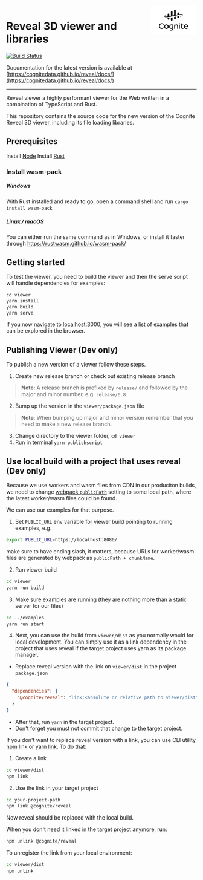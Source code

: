 <a href="https://cognite.com/">
    <img src="./cognite_logo.png" alt="Cognite logo" title="Cognite" align="right" height="80" />
</a>

# Reveal 3D viewer and libraries #

[![Build Status](https://travis-ci.org/cognitedata/reveal.svg?branch=master)](https://travis-ci.org/cognitedata/reveal)

Documentation for the latest version is available at [https://cognitedata.github.io/reveal/docs/](https://cognitedata.github.io/reveal/docs/)

---

Reveal viewer a highly performant viewer for the Web written in a combination of TypeScript and Rust.

This repository contains the source code for the new version of the Cognite Reveal 3D viewer,
including its file loading libraries.

## Prerequisites ##
Install [Node](https://nodejs.org/en/download/)
Install [Rust](https://www.rust-lang.org/)

### Install wasm-pack

##### Windows

With Rust installed and ready to go, open a command shell and run `cargo install wasm-pack`

##### Linux / macOS

You can either run the same command as in Windows, or install it faster through https://rustwasm.github.io/wasm-pack/

## Getting started ##

To test the viewer, you need to build the viewer and then the serve script will handle dependencies for examples:

```
cd viewer
yarn install
yarn build
yarn serve
```

If you now navigate to [localhost:3000](https://localhost:3000), you will see a list of examples
that can be explored in the browser.

## Publishing Viewer (Dev only)

To publish a new version of a viewer follow these steps.
1) Create new release branch or check out existing release branch
> **Note**: A release branch is prefixed by `release/` and followed by the major and minor number, e.g. `release/0.8`.
2) Bump up the version in the `viewer/package.json` file
> **Note**: When bumping up major and minor version remember that you need to make a new release branch.
3) Change directory to the viewer folder, `cd viewer`
4) Run in terminal `yarn publishscript`

## Use local build with a project that uses reveal (Dev only)

Because we use workers and wasm files from CDN in our produciton builds,
we need to change [webpack `publicPath`](https://webpack.js.org/guides/public-path/) setting to some local path, where 
the latest worker/wasm files could be found. 

We can use our examples for that purpose. 

1. Set `PUBLIC_URL` env variable for viewer build pointing to running examples, e.g. 

```bash
export PUBLIC_URL=https://localhost:8080/
```

make sure to have ending slash, it matters, 
because URLs for worker/wasm files are generated by webpack as `publicPath + chunkName`.

2. Run viewer build

```bash
cd viewer
yarn run build
```

3. Make sure examples are running (they are nothing more than a static server for our files)

```bash
cd ../examples
yarn run start
```

4. Next, you can use the build from `viewer/dist` as you normally would for local development.
You can simply use it as a link dependency in the project that uses reveal if 
the target project uses yarn as its package manager.

  * Replace reveal version with the link on `viewer/dist` in the project `package.json`
```json
{
  "dependencies": {
    "@cognite/reveal": "link:<absolute or relative path to viewer/dist"
  }
}
```
  * After that, run `yarn` in the target project.
  * Don't forget you must not commit that change to the target project.
    
If you don't want to replace reveal version with a link, you can use CLI utility [npm link](https://docs.npmjs.com/cli/link)
or [yarn link](https://classic.yarnpkg.com/en/docs/cli/link/). To do that:

1. Create a link

```bash
cd viewer/dist
npm link
``` 

2. Use the link in your target project

```bash
cd your-project-path
npm link @cognite/reveal
```

Now reveal should be replaced with the local build. 

When you don't need it linked in the target project anymore, run:

```bash
npm unlink @cognite/reveal
```

To unregister the link from your local environment:

```bash
cd viewer/dist
npm unlink
```
